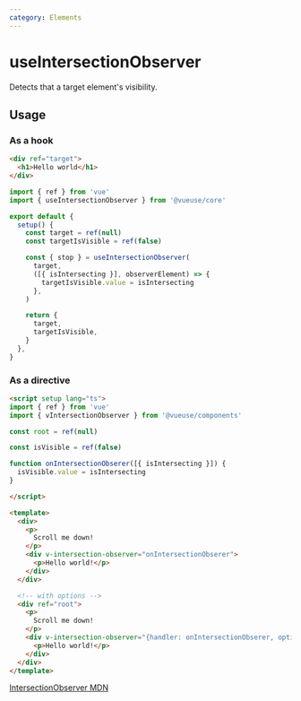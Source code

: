 ```yaml
---
category: Elements
---
```


# useIntersectionObserver

Detects that a target element's visibility.

## Usage

### As a hook

```html
<div ref="target">
  <h1>Hello world</h1>
</div>
```

```js
import { ref } from 'vue'
import { useIntersectionObserver } from '@vueuse/core'

export default {
  setup() {
    const target = ref(null)
    const targetIsVisible = ref(false)

    const { stop } = useIntersectionObserver(
      target,
      ([{ isIntersecting }], observerElement) => {
        targetIsVisible.value = isIntersecting
      },
    )

    return {
      target,
      targetIsVisible,
    }
  },
}
```

### As a directive

<LearnMoreComponents />

```html
<script setup lang="ts">
import { ref } from 'vue'
import { vIntersectionObserver } from '@vueuse/components'

const root = ref(null)

const isVisible = ref(false)

function onIntersectionObserer([{ isIntersecting }]) {
  isVisible.value = isIntersecting
}

</script>

<template>
  <div>
    <p>
      Scroll me down!
    </p>
    <div v-intersection-observer="onIntersectionObserer">
      <p>Hello world!</p>
    </div>
  </div>

  <!-- with options -->
  <div ref="root">
    <p>
      Scroll me down!
    </p>
    <div v-intersection-observer="{handler: onIntersectionObserer, options: { root } }">
      <p>Hello world!</p>
    </div>
  </div>
</template>
```


[IntersectionObserver MDN](https://developer.mozilla.org/en-US/docs/Web/API/IntersectionObserver/IntersectionObserver)
